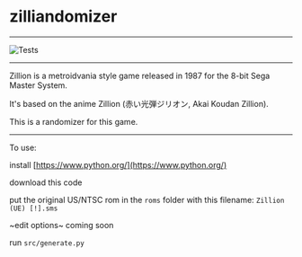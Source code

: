 # zilliandomizer
--------------

![Tests](https://github.com/beauxq/zilliandomizer/actions/workflows/tests.yml/badge.svg)

---

Zillion is a metroidvania style game released in 1987 for the 8-bit Sega Master System.

It's based on the anime Zillion (赤い光弾ジリオン, Akai Koudan Zillion).

This is a randomizer for this game.

---

To use:

install [https://www.python.org/](https://www.python.org/)

download this code

put the original US/NTSC rom in the `roms` folder with this filename: `Zillion (UE) [!].sms`

~edit options~ coming soon

run `src/generate.py`
